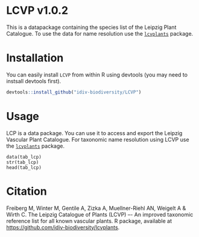 # LCVP v1.0.2
This is a datapackage containing the species list of the Leipzig Plant Catalogue. To use the data for name resolution use the [`lcvplants`](https://github.com/idiv-biodiversity/lcplants) package.

# Installation
You can easily install `LCVP` from within R using devtools (you may need to instsall devtools first).

```r
devtools::install_github("idiv-biodiversity/LCVP")
```

# Usage
LCP is a data package. You can use it to access and export the Leipzig Vascular Plant Catalogue. For taxonomic name resolution using LCVP use the [`lcvplants`](https://github.com/idiv-biodiversity/lcvplants) package.

```{r}
data(tab_lcp)
str(tab_lcp)
head(tab_lcp)
```

# Citation
Freiberg M, Winter M, Gentile A, Zizka A, Muellner-Riehl AN, Weigelt A & Wirth C. The Leipzig Catalogue of Plants (LCVP) –- An improved taxonomic reference list for all known vascular plants. R package, available at https://github.com/idiv-biodiversity/lcvplants.
